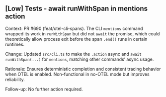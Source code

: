 ## [Low] Tests - await runWithSpan in mentions action

Context: PR #690 (feat/otel-cli-spans). The CLI `mentions` command wrapped its work in `runWithSpan` but did not `await` the promise, which could theoretically allow process exit before the span `.end()` runs in certain runtimes.

Change: Updated `src/cli.ts` to make the `.action` async and `await runWithSpan(...)` for `mentions`, matching other commands’ async usage.

Rationale: Ensures deterministic completion and consistent tracing behavior when OTEL is enabled. Non-functional in no-OTEL mode but improves reliability.

Follow-up: No further action required.
